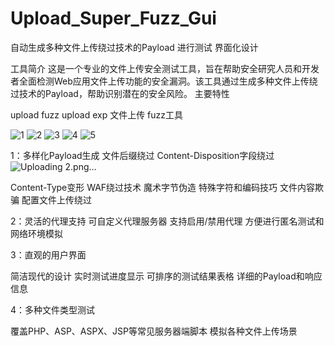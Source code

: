 # Upload_Super_Fuzz_Gui
自动生成多种文件上传绕过技术的Payload 进行测试 界面化设计

工具简介
这是一个专业的文件上传安全测试工具，旨在帮助安全研究人员和开发者全面检测Web应用文件上传功能的安全漏洞。该工具通过生成多种文件上传绕过技术的Payload，帮助识别潜在的安全风险。
主要特性

upload fuzz
upload exp
文件上传 fuzz工具

![1](https://github.com/user-attachments/assets/5495b16e-e411-4edd-9016-923396d7d199)
![2](https://github.com/user-attachments/assets/34a2f169-c16f-4bd7-8805-0e262e3b6f92)
![3](https://github.com/user-attachments/assets/2abba2e5-0b6e-4925-98c0-c5ced703183f)
![4](https://github.com/user-attachments/assets/058a1276-42d5-4df3-827c-811de25ff8a7)
![5](https://github.com/user-attachments/assets/fbbfa67d-c428-4390-bccb-198dc01b8c5e)




1：多样化Payload生成
文件后缀绕过
Content-Disposition字段绕过![Uploading 2.png…]()

Content-Type变形
WAF绕过技术
魔术字节伪造
特殊字符和编码技巧
文件内容欺骗
配置文件上传绕过


2：灵活的代理支持
可自定义代理服务器
支持启用/禁用代理
方便进行匿名测试和网络环境模拟


3：直观的用户界面

简洁现代的设计
实时测试进度显示
可排序的测试结果表格
详细的Payload和响应信息


4：多种文件类型测试

覆盖PHP、ASP、ASPX、JSP等常见服务器端脚本
模拟各种文件上传场景
